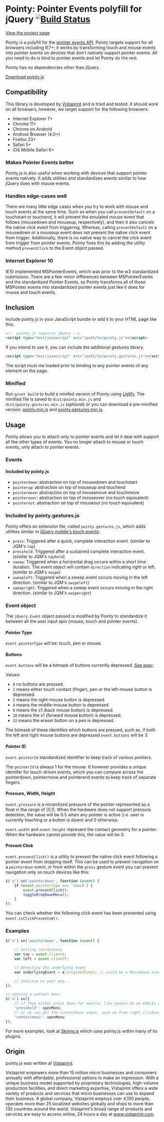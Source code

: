 # Pointy: Pointer Events polyfill for jQuery [![Build Status](https://secure.travis-ci.org/vistaprint/PointyJS.png?branch=master)](http://travis-ci.org/vistaprint/PointyJS)

[View the project page](http://vistaprint.github.io/PointyJS)

Pointy is a polyfill for the [pointer events API](http://www.w3.org/TR/pointerevents/). Pointy targets support
for all browsers including IE7+; it works by transforming touch and mouse events into pointer events on devices
that don't natively support pointer events. All you need to do is bind to pointer events and let Pointy do the rest.

Pointy has no dependencies other than jQuery.

[Download pointy.js](http://vistaprint.github.io/PointyJS/pointyjs.zip)

## Compatibility

This library is developed by [Vistaprint](http://www.vistaprint.com) and is tried and tested. It should work on all browsers, however, we target support for the following browsers:

* Internet Explorer 7+
* Chrome 11+
* Chrome on Android
* Android Browser (4.0+)
* Firefox 23+
* Safari 5+
* iOS Mobile Safari 6+

### Makes Pointer Events better

Pointy.js is also useful when working with devices that support pointer events natively. It adds utilities and standardizes events similar to how jQuery does with mouse events.

### Handles edge-cases well

There are many little edge cases when you try to work with mouse and touch events at the same time. Such as when you call ``preventDefault`` on a touchstart or touchend, it will prevent the emulated mouse event that follows (mousedown and mouseup, respectively), and then it also cancels the native click event from triggering. Whereas, calling ``preventDefault`` on a mousedown or a mouseup event does not prevent the native click event from trigger. Additionally, there is no native way to cancel the click event from trigger from pointer events. Pointy fixes this by adding the utility method ``preventClick`` to the Event object passed.

### Internet Explorer 10

IE10 implemented MSPointerEvents, which was prior to the w3 standardized submission. There are a few minor differences between MSPointerEvents and the standardized Pointer Events, so Pointy transforms all of those MSPointer events into standardized pointer events just like it does for mouse and touch events.

## Inclusion

Include pointy.js in your JavaScript bundle or add it to your HTML page like this:

```html
<!-- pointy.js requires jQuery -->
<script type="text/javascript" src="/path/to/pointy.js"></script>
```

If you intend to use it, you can include the additional gestures library.

```html
<script type="text/javascript" src="/path/to/pointy.gestures.js"></script>
```

The script must me loaded prior to binding to any pointer events of any element on the page.

### Minified

Run `grunt build` to build a minifed version of Pointy using [Uglify](https://github.com/mishoo/UglifyJS). The minified file is saved to `dist/pointy.min.js` and `dist/pointy.gestures.min.js` (optional) or you can download a pre-minified version: [pointy.min.js](http://vistaprint.github.io/PointyJS/dist/pointy.min.js) and [pointy.gestures.min.js](http://vistaprint.github.io/PointyJS/dist/pointy.gestures.min.js).

## Usage

Pointy allows you to attach only to pointer events and let it deal with support all the other types of events. You no longer attach to mouse or touch events, only attach to pointer events.

### Events

#### Included by pointy.js

* `pointerdown`: abstraction on top of mousedown and touchstart
* `pointerup`: abstraction on top of mouseup and touchend
* `pointermove`: abstraction on top of mousemove and touchmove
* `pointerover`: abstraction on top of mouseover (no touch equivalent)
* `pointerout`: abstraction on top of mouseout (no touch equivalent)

### Included by pointy.gestures.js

Pointy offers an extension file, called `pointy.gestures.js`, which adds utilities similar to [jQuery mobile's touch events](http://api.jquerymobile.com/category/events).

* `press`: Triggered after a quick, complete interaction event. (similar to JQM's `tap`)
* `presshold`: Triggered after a sustained complete interaction event. (similar to JQM's `taphold`)
* `sweep`: Triggered when a horizontal drag occurs within a short time duration. The event object will contain ``direction`` indicating right or left. (similar to JQM's `swipe`)
* `sweepleft`: Triggered when a sweep event occurs moving in the left direction. (similar to JQM's `swipeleft`)
* `sweepright`: Triggered when a sweep event occurs moving in the right direction. (similar to JQM's `swiperight`)

### Event object

The ``jQuery.Event`` object passed is modified by Pointy to standardize it between all the user input apis (mouse, touch and pointer events).

#### Pointer Type

``event.pointerType`` will be: touch, pen or mouse.

#### Buttons

``event.buttons`` will be a bitmask of buttons currently depressed. [See spec](http://www.w3.org/TR/pointerevents/#chorded-button-interactions).

Values:

* ``0`` no buttons are pressed.
* ``1`` means either touch contact (finger), pen or the left-mouse button is depressed.
* ``2`` means the right-mouse button is depressed.
* ``4`` means the middle-mouse button is depressed.
* ``8`` means the x1 (back mouse button) is depressed.
* ``18`` means the x1 (forward mouse button) is depressed.
* ``32`` means the eraser button on a pen is depressed.

The bitmask of these identifies which buttons are pressed, such as, if both the left and right mouse buttons are depressed ``event.buttons`` will be 3.

#### Pointer ID

``event.pointerId`` standardized identifier to keep track of various pointers.

The ``pointerId`` is always 1 for the mouse. It however provides a unique identifer for touch-driven events, which you can compare across the pointerdown, pointermove and pointerend events to keep track of separate fingers.

#### Pressure, Width, Height

``event.pressure`` is a noramlized pressure of the pointer represented as a float in the range of [0,1]. When the hardware does not support pressure detection, the value will be 0.5 when any pointer is active (i.e. user is currently touching or a button is down) and 0 otherwise.

``event.width`` and ``event.height`` represent the contact geometry for a pointer. When the hardware cannot provide this, the value will be 0.

#### Prevent Click

``event.preventClick()`` is a utility to prevent the native click event following a pointer event from stopping itself. This can be used to prevent navigation on a ``pointerdown`` event, or from within the ``press`` gesture event you can prevent navigation only on touch devices like this:

```js
$('a').on('pointerdown', function (event) {
	if (event.pointerType === 'touch') {
		event.preventClick();
		toggleDropDownMenu();
	}
});
```

You can check whether the following click event has been prevented using ``event.isClickPrevented()``.

### Examples

```js
$('a').on('pointerdown', function (event) {

	// Getting coordinates
	var top = event.clientX;
	var left = event.clientY;

	// Detecting the underlying event
	var underlyingEvent = e.originalEvent; // could be a MouseDown event, TouchStart event, or actual PointerDown event.

	// continue on your way...
});
```

```js
// opening a context menu
$('a').on({
	// if they either press down for awhile; like people do on mobile devices.
	'presshold': openMenu,
	// or we can get the contextmenu event, such as from right clicking
	'contextmenu': openMenu
});
```

For more examples, look at [Skinny.js](https://github.com/vistaprint/SkinnyJS) which uses pointy.js within many of its plugins.

## Origin
pointy.js was written at [Vistaprint](http://www.vistaprint.com).

Vistaprint empowers more than 15 million micro businesses and consumers annually with affordable, professional options to make an impression. With a unique business model supported by proprietary technologies, high-volume production facilities, and direct marketing expertise, Vistaprint offers a wide variety of products and services that micro businesses can use to expand their business. A global company, Vistaprint employs over 4,100 people, operates more than 25 localized websites globally and ships to more than 130 countries around the world. Vistaprint's broad range of products and services are easy to access online, 24 hours a day at www.vistaprint.com.